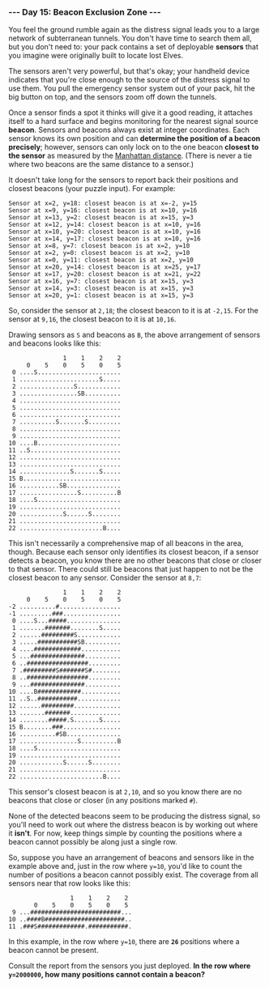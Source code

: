 ### --- Day 15: Beacon Exclusion Zone ---

You feel the ground rumble again as the distress signal leads you to a 
large network of subterranean tunnels. You don't have time to search them 
all, but you don't need to: your pack contains a set of deployable **sensors** 
that you imagine were originally built to locate lost Elves.

The sensors aren't very powerful, but that's okay; your handheld device 
indicates that you're close enough to the source of the distress signal to 
use them. You pull the emergency sensor system out of your pack, hit the 
big button on top, and the sensors zoom off down the tunnels.

Once a sensor finds a spot it thinks will give it a good reading, it 
attaches itself to a hard surface and begins monitoring for the nearest 
signal source **beacon**. Sensors and beacons always exist at integer 
coordinates. Each sensor knows its own position and can **determine the 
position of a beacon precisely**; however, sensors can only lock on to the 
one beacon **closest to the sensor** as measured by the [Manhattan distance](https://en.wikipedia.org/wiki/Taxicab_geometry). 
(There is never a tie where two beacons are the same distance to a sensor.)

It doesn't take long for the sensors to report back their positions and 
closest beacons (your puzzle input). For example:
```
Sensor at x=2, y=18: closest beacon is at x=-2, y=15
Sensor at x=9, y=16: closest beacon is at x=10, y=16
Sensor at x=13, y=2: closest beacon is at x=15, y=3
Sensor at x=12, y=14: closest beacon is at x=10, y=16
Sensor at x=10, y=20: closest beacon is at x=10, y=16
Sensor at x=14, y=17: closest beacon is at x=10, y=16
Sensor at x=8, y=7: closest beacon is at x=2, y=10
Sensor at x=2, y=0: closest beacon is at x=2, y=10
Sensor at x=0, y=11: closest beacon is at x=2, y=10
Sensor at x=20, y=14: closest beacon is at x=25, y=17
Sensor at x=17, y=20: closest beacon is at x=21, y=22
Sensor at x=16, y=7: closest beacon is at x=15, y=3
Sensor at x=14, y=3: closest beacon is at x=15, y=3
Sensor at x=20, y=1: closest beacon is at x=15, y=3
```
So, consider the sensor at `2,18`; the closest beacon to it is at `-2,15`. For 
the sensor at `9,16`, the closest beacon to it is at `10,16`.

Drawing sensors as `S` and beacons as `B`, the above arrangement of sensors and 
beacons looks like this:
```
               1    1    2    2
     0    5    0    5    0    5
 0 ....S.......................
 1 ......................S.....
 2 ...............S............
 3 ................SB..........
 4 ............................
 5 ............................
 6 ............................
 7 ..........S.......S.........
 8 ............................
 9 ............................
10 ....B.......................
11 ..S.........................
12 ............................
13 ............................
14 ..............S.......S.....
15 B...........................
16 ...........SB...............
17 ................S..........B
18 ....S.......................
19 ............................
20 ............S......S........
21 ............................
22 .......................B....
```
This isn't necessarily a comprehensive map of all beacons in the area, 
though. Because each sensor only identifies its closest beacon, if a sensor 
detects a beacon, you know there are no other beacons that close or closer 
to that sensor. There could still be beacons that just happen to not be the 
closest beacon to any sensor. Consider the sensor at `8,7`:
```
               1    1    2    2
     0    5    0    5    0    5
-2 ..........#.................
-1 .........###................
 0 ....S...#####...............
 1 .......#######........S.....
 2 ......#########S............
 3 .....###########SB..........
 4 ....#############...........
 5 ...###############..........
 6 ..#################.........
 7 .#########S#######S#........
 8 ..#################.........
 9 ...###############..........
10 ....B############...........
11 ..S..###########............
12 ......#########.............
13 .......#######..............
14 ........#####.S.......S.....
15 B........###................
16 ..........#SB...............
17 ................S..........B
18 ....S.......................
19 ............................
20 ............S......S........
21 ............................
22 .......................B....
```
This sensor's closest beacon is at `2,10`, and so you know there are no 
beacons that close or closer (in any positions marked `#`).

None of the detected beacons seem to be producing the distress signal, so 
you'll need to work out where the distress beacon is by working out where 
it **isn't**. For now, keep things simple by counting the positions where a 
beacon cannot possibly be along just a single row.

So, suppose you have an arrangement of beacons and sensors like in the 
example above and, just in the row where `y=10`, you'd like to count the 
number of positions a beacon cannot possibly exist. The coverage from all 
sensors near that row looks like this:
```
                 1    1    2    2
       0    5    0    5    0    5
 9 ...#########################...
10 ..####B######################..
11 .###S#############.###########.
```
In this example, in the row where `y=10`, there are **`26`** positions where a 
beacon cannot be present.

Consult the report from the sensors you just deployed. **In the row where 
`y=2000000`, how many positions cannot contain a beacon?**